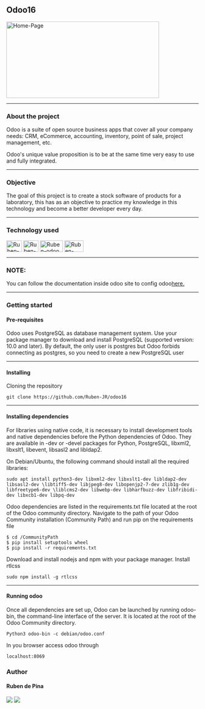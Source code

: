 <h2>Odoo16</h2>
<div style="display: inline_block">
    <img align="center" alt="Home-Page" height="200" width="400" src="https://github.com/Ruben-JR/odoo16/assets/75695011/e033b191-caab-41ab-b0db-937eabbc9951">
</div>

<hr>

<h3>About the project</h3>
<p>Odoo is a suite of open source business apps that cover all your company needs: CRM, eCommerce, accounting, inventory, point of sale, project management, etc.

Odoo's unique value proposition is to be at the same time very easy to use and fully integrated.</p>

<hr>

<h3>Objective</h3>
<p>The goal of this project is to create a stock software of products for a laboratory, this has as an objective to practice my knowledge in this technology and become a better developer every day.</p>

<hr>

<h3>Technology used</h3>
<p><div style="display: inline_block">
  <img align="center" alt="Ruben-git" height="30" width="40" src="https://cdn.jsdelivr.net/gh/devicons/devicon/icons/git/git-original.svg" />
  <img align="center" alt="Ruben-git" height="30" width="40" src="https://cdn.jsdelivr.net/gh/devicons/devicon/icons/github/github-original-wordmark.svg" />
  <img align="center" alt="Ruben-odoo" height="30" width="60" src="https://user-images.githubusercontent.com/75695011/184119597-9fbb632f-7220-4363-b012-e148930daa2f.png">
  <img align="center" alt="Ruben-odoo" height="30" width="50" src="https://cdn.jsdelivr.net/gh/devicons/devicon/icons/postgresql/postgresql-original.svg">
</div></p>

<hr>
<h3>NOTE:</h3>
<p>You can follow the documentation inside odoo site to config odoo<a  href="https://www.odoo.com/">here.</a></p>

<hr>

<h3>Getting started</h3>
<h4>Pre-requisites</h4>
<p>Odoo uses PostgreSQL as database management system. Use your package manager to download and install PostgreSQL (supported version: 10.0 and later).
By default, the only user is postgres but Odoo forbids connecting as postgres, so you need to create a new PostgreSQL user</a></p>

<hr>

<h4>Installing</h4>
<p>Cloning the repository</p>

```
git clone https://github.com/Ruben-JR/odoo16
```

<hr>

<h4>Installing dependencies</h4>

For libraries using native code, it is necessary to install development tools and native dependencies before the Python dependencies of Odoo. They are available in -dev or -devel packages for Python, PostgreSQL, libxml2, libxslt1, libevent, libsasl2 and libldap2.

On Debian/Ubuntu, the following command should install all the required libraries:
```
sudo apt install python3-dev libxml2-dev libxslt1-dev libldap2-dev libsasl2-dev \libtiff5-dev libjpeg8-dev libopenjp2-7-dev zlib1g-dev libfreetype6-dev \liblcms2-dev libwebp-dev libharfbuzz-dev libfribidi-dev libxcb1-dev libpq-dev
```

Odoo dependencies are listed in the requirements.txt file located at the root of the Odoo community directory.
Navigate to the path of your Odoo Community installation (Community Path) and run pip on the requirements file
```
$ cd /CommunityPath
$ pip install setuptools wheel
$ pip install -r requirements.txt
```

Download and install nodejs and npm with your package manager.
Install rtlcss
```
sudo npm install -g rtlcss
```

<hr>

<h4>Running odoo</h4>

Once all dependencies are set up, Odoo can be launched by running odoo-bin, the command-line interface of the server. It is located at the root of the Odoo Community directory.
```
Python3 odoo-bin -c debian/odoo.conf
```

In you browser access odoo through
```
localhost:8069
```

<h3>Author</h3>
<h4>Ruben de Pina</h4>
<p><div>
    <a href = "mailto:rubenpina758@gmail.com"><img src="https://img.shields.io/badge/-Gmail-%23333?style=for-the-badge&logo=gmail&logoColor=white" target="_blank"></a>
   <a href="https://www.linkedin.com/in/ruben-pina-3851b4235/" target="_blank"><img src="https://img.shields.io/badge/-LinkedIn-%230077B5?style=for-the-badge&logo=linkedin&logoColor=white" target="_blank"></a>
</div></p>
